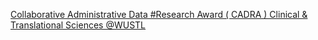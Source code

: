 [Collaborative Administrative Data #Research Award ( CADRA )   Clinical & Translational Sciences   @WUSTL](https://qi.tc/qi/116932)